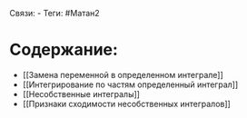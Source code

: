 Связи: -
Теги: #Матан2 

# Содержание:
- [[Замена переменной в определенном интеграле]]
- [[Интегрирование по частям определенный интеграл]]
- [[Несобственные интегралы]]
- [[Признаки сходимости несобственных интегралов]]